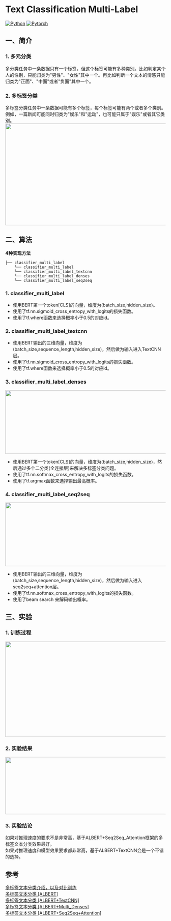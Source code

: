 # Text Classification Multi-Label
[![Python](https://img.shields.io/badge/python-3.7.6-blue?logo=python&logoColor=FED643)](https://www.python.org/downloads/release/python-376/)
[![Pytorch](https://img.shields.io/badge/tensorflow-1.15.0-red?logo=tensorflow)](https://www.tensorflow.org/versions/)     



## 一、简介
### 1. 多元分类
   多分类任务中一条数据只有一个标签，但这个标签可能有多种类别。比如判定某个人的性别，只能归类为"男性"、"女性"其中一个。再比如判断一个文本的情感只能归类为"正面"、"中面"或者"负面"其中一个。
### 2. 多标签分类
   多标签分类任务中一条数据可能有多个标签，每个标签可能有两个或者多个类别。例如，一篇新闻可能同时归类为"娱乐"和"运动"，也可能只属于"娱乐"或者其它类别。  
<img src="https://github.com/hellonlp/classifier-multi-label/blob/master/imgs/01.png" width="700" height="320">


## 二、算法

**4种实现方法**
```
├── classifier_multi_label
    └── classifier_multi_label
    └── classifier_multi_label_textcnn
    └── classifier_multi_label_denses
    └── classifier_multi_label_seq2seq
```

### 1. classifier_multi_label
- 使用BERT第一个token[CLS]的向量，维度为(batch_size,hidden_size)。  
- 使用了tf.nn.sigmoid_cross_entropy_with_logits的损失函数。
- 使用了tf.where函数来选择概率小于0.5的对应id。  

### 2. classifier_multi_label_textcnn
- 使用BERT输出的三维向量，维度为(batch_size,sequence_length,hidden_size)，然后做为输入进入TextCNN层。
- 使用了tf.nn.sigmoid_cross_entropy_with_logits的损失函数。
- 使用了tf.where函数来选择概率小于0.5的对应id。   

### 3. classifier_multi_label_denses
<img src="https://github.com/hellonlp/classifier-multi-label/blob/master/imgs/denses02.png" width="700" height="200">  

- 使用BERT第一个token[CLS]的向量，维度为(batch_size,hidden_size)，然后通过多个二分类(全连接层)来解决多标签分类问题。
- 使用了tf.nn.softmax_cross_entropy_with_logits的损失函数。
- 使用了tf.argmax函数来选择输出最高概率。  

### 4. classifier_multi_label_seq2seq
<img src="https://github.com/hellonlp/classifier-multi-label/blob/master/imgs/seq2seq.png" width="700" height="200">  

- 使用BERT输出的三维向量，维度为(batch_size,sequence_length,hidden_size)，然后做为输入进入seq2seq+attention层。  
- 使用了tf.nn.softmax_cross_entropy_with_logits的损失函数。
- 使用了beam search 来解码输出概率。  
  

## 三、实验
### 1. 训练过程
<img src="https://github.com/hellonlp/classifier-multi-label/blob/master/imgs/10.png" width="700" height="300">

### 2. 实验结果
<img src="https://github.com/hellonlp/classifier-multi-label/blob/master/imgs/09b.jpg" width="700" height="180">


### 3. 实验结论
如果对推理速度的要求不是非常高，基于ALBERT+Seq2Seq_Attention框架的多标签文本分类效果最好。   
如果对推理速度和模型效果要求都非常高，基于ALBERT+TextCNN会是一个不错的选择。  


## 参考
[多标签文本分类介绍，以及对比训练](https://zhuanlan.zhihu.com/p/152140983)  
[多标签文本分类 [ALBERT]](https://zhuanlan.zhihu.com/p/164873441)  
[多标签文本分类 [ALBERT+TextCNN]](https://zhuanlan.zhihu.com/p/158622992)  
[多标签文本分类 [ALBERT+Multi_Denses]](https://zhuanlan.zhihu.com/p/263573628)  
[多标签文本分类 [ALBERT+Seq2Seq+Attention]](https://zhuanlan.zhihu.com/p/260743336)      





